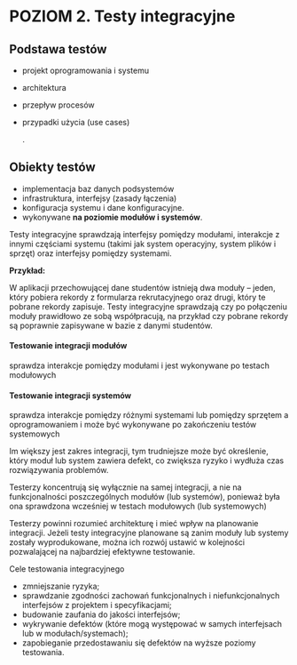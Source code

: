 # POZIOM 2. Testy integracyjne

## Podstawa testów

* projekt oprogramowania i systemu
* architektura
* przepływ procesów
* przypadki użycia \(use cases\) 

  . 

## Obiekty testów

* implementacja baz danych podsystemów
* infrastruktura, interfejsy \(zasady łączenia\)
* konfiguracja systemu i dane konfiguracyjne. 
* wykonywane **na poziomie modułów i systemów**.

Testy integracyjne sprawdzają interfejsy pomiędzy modułami, interakcje z innymi częściami systemu \(takimi jak system operacyjny, system plików i sprzęt\) oraz interfejsy pomiędzy systemami.

**Przykład:** 

W aplikacji przechowującej dane studentów istnieją dwa moduły – jeden, który pobiera rekordy z formularza rekrutacyjnego oraz drugi, który te pobrane rekordy zapisuje. Testy integracyjne sprawdzają czy po połączeniu moduły prawidłowo ze sobą współpracują, na przykład czy pobrane rekordy są poprawnie zapisywane w bazie z danymi studentów.

#### **Testowanie integracji modułów** 

sprawdza interakcje pomiędzy modułami i jest wykonywane po testach modułowych

#### **Testowanie integracji systemów** 

sprawdza interakcje pomiędzy różnymi systemami lub pomiędzy sprzętem a oprogramowaniem i może być wykonywane po zakończeniu testów systemowych

Im większy jest zakres integracji, tym trudniejsze może być określenie, który moduł lub system zawiera defekt, co zwiększa ryzyko i wydłuża czas rozwiązywania problemów.

Testerzy koncentrują się wyłącznie na samej integracji, a nie na funkcjonalności poszczególnych modułów \(lub systemów\), ponieważ była ona sprawdzona wcześniej w testach modułowych \(lub systemowych\)

Testerzy powinni rozumieć architekturę i mieć wpływ na planowanie integracji. Jeżeli testy integracyjne planowane są zanim moduły lub systemy zostały wyprodukowane, można ich rozwój ustawić w kolejności pozwalającej na najbardziej efektywne testowanie.

Cele testowania integracyjnego 

* zmniejszanie ryzyka; 
* sprawdzanie zgodności zachowań funkcjonalnych i niefunkcjonalnych interfejsów z projektem i specyfikacjami; 
* budowanie zaufania do jakości interfejsów; 
* wykrywanie defektów \(które mogą występować w samych interfejsach lub w modułach/systemach\); 
* zapobieganie przedostawaniu się defektów na wyższe poziomy testowania.

